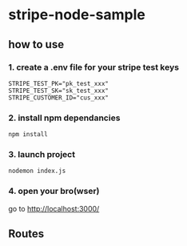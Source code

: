 # stripe-node-sample

## how to use

### 1. create a .env file for your stripe test keys

```
STRIPE_TEST_PK="pk_test_xxx"
STRIPE_TEST_SK="sk_test_xxx"
STRIPE_CUSTOMER_ID="cus_xxx"
```

### 2. install npm dependancies

```
npm install
```

### 3. launch project

```
nodemon index.js
```

### 4. open your bro(wser)

go to [http://localhost:3000/](http://localhost:3000/)

## Routes
